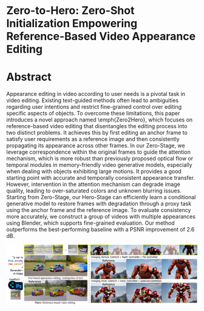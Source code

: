 # Zero-to-Hero: Zero-Shot Initialization Empowering Reference-Based Video Appearance Editing

# Abstract
Appearance editing in video according to user needs is a pivotal task in video editing. Existing text-guided methods often lead to ambiguities regarding user intentions and restrict fine-grained control over editing specific aspects of objects. To overcome these limitations, this paper introduces a novel approach named \emph{Zero2Hero}, which focuses on reference-based video editing that disentangles the editing process into two distinct problems. It achieves this by first editing an anchor frame to satisfy user requirements as a reference image and then consistently propagating its appearance across other frames. 
In our Zero-Stage, we leverage correspondence within the original frames to guide the attention mechanism, which is more robust than previously proposed optical flow or temporal modules in memory-friendly video generative models, especially when dealing with objects exhibiting large motions. It provides a good starting point with accurate and temporally consistent appearance transfer. However, intervention in the attention mechanism can degrade image quality, leading to over-saturated colors and unknown blurring issues. Starting from Zero-Stage, our Hero-Stage can efficiently learn a conditional generative model to restore frames with degradation through a proxy task using the anchor frame and the reference image.
To evaluate consistency more accurately, we construct a group of videos with multiple appearances using Blender, which supports fine-grained evaluation. Our method outperforms the best-performing baseline with a PSNR improvement of 2.6 dB.

![teasor](assets/teasor.jpg)


